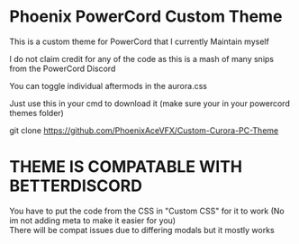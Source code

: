 # Phoenix PowerCord Custom Theme  

This is a custom theme for PowerCord that I currently Maintain myself  

I do not claim credit for any of the code as this is a mash of many snips from the PowerCord Discord  

You can toggle individual aftermods in the aurora.css  

Just use this in your cmd to download it (make sure your in your powercord themes folder)  

git clone https://github.com/PhoenixAceVFX/Custom-Curora-PC-Theme  

# THEME IS COMPATABLE WITH BETTERDISCORD  
You have to put the code from the CSS in "Custom CSS" for it to work (No im not adding meta to make it easier for you)  
There will be compat issues due to differing modals but it mostly works